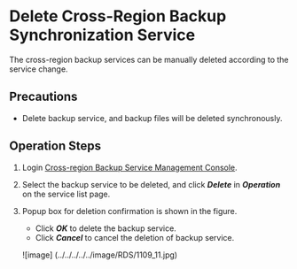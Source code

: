 # Delete Cross-Region Backup Synchronization Service
The cross-region backup services can be manually deleted according to the service change.

## Precautions
* Delete backup service, and backup files will be deleted synchronously.

## Operation Steps
1. Login [Cross-region Backup Service Management Console](https://rds-console.jdcloud.com/acrossRegionList).
2. Select the backup service to be deleted, and click ***Delete*** in ***Operation*** on the service list page.
3. Popup box for deletion confirmation is shown in the figure.
    * Click ***OK*** to delete the backup service.
    * Click ***Cancel*** to cancel the deletion of backup service.

    ![image] (../../../../../image/RDS/1109_11.jpg)
